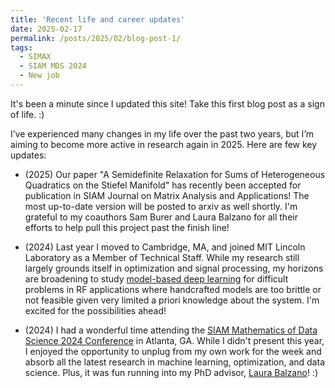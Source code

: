 ```yaml
---
title: 'Recent life and career updates'
date: 2025-02-17
permalink: /posts/2025/02/blog-post-1/
tags:
  - SIMAX
  - SIAM MDS 2024
  - New job
---
```


It's been a minute since I updated this site! Take this first blog post as a sign of life. :)

I’ve experienced many changes in my life over the past two years, but I’m aiming to become more active in research again in 2025. Here are few key updates:

- (2025) Our paper "A Semidefinite Relaxation for Sums of Heterogeneous Quadratics on the Stiefel Manifold" has recently been accepted for publication in SIAM Journal on Matrix Analysis and Applications! The most up-to-date version will be posted to arxiv as well shortly. I'm grateful to my coauthors Sam Burer and Laura Balzano for all their efforts to help pull this project past the finish line!

- (2024) Last year I moved to Cambridge, MA, and joined MIT Lincoln Laboratory as a Member of Technical Staff. While my research still largely grounds itself in optimization and signal processing, my horizons are broadening to study [model-based deep learning](https://arxiv.org/abs/2306.04469) for difficult problems in RF applications where handcrafted models are too brittle or not feasible given very limited a priori knowledge about the system. I'm excited for the possibilities ahead!

- (2024) I had a wonderful time attending the [SIAM Mathematics of Data Science 2024 Conference](https://www.siam.org/conferences-events/past-event-archive/mds24/) in Atlanta, GA. While I didn't present this year, I enjoyed the opportunity to unplug from my own work for the week and absorb all the latest research in machine learning, optimization, and data science. Plus, it was fun running into my PhD advisor, [Laura Balzano](https://web.eecs.umich.edu/~girasole/)! :) 


